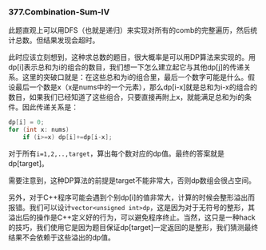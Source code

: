 ### 377.Combination-Sum-IV

此题直观上可以用DFS（也就是递归）来实现对所有的comb的完整遍历，然后统计总数。但结果发现会超时。

此时应该立刻想到，这种求总数的题目，很大概率是可以用DP算法来实现的。用dp[i]表示总和为i的组合的数目，我们想一下怎么建立起它与其他dp[j]的传递关系。这里的突破口就是：在这些总和为i的组合里，最后一个数字可能是什么。假设最后一个数是x（x是nums中的一个元素），那么dp[i-x]就是总和为i-x的组合的数目，如果我们已经知道了这些组合，只要直接再附上x，就能满足总和为i的条件。因此传递关系是：
```cpp
dp[i] = 0;
for (int x: nums)
    if (i>=x) dp[i]+=dp[i-x];
```
对于所有```i=1,2,..,target```，算出每个数对应的dp值。最终的答案就是dp[target]。

需要注意到，这种DP算法的前提是target不能非常大，否则dp数组会很占空间。

另外，对于C++程序可能会遇到个别dp[i]的值非常大，计算的时候会整形溢出而报错。我们可以设计```vector<unsigned int>dp```，这是因为对于无符号的整形，其溢出后的操作是C++定义好的行为，可以避免程序终止。当然，这只是一种hack的技巧，我们使用它是因为题目保证dp[target]一定返回的是整形，我们猜测最终结果不会依赖于这些溢出的dp值。
